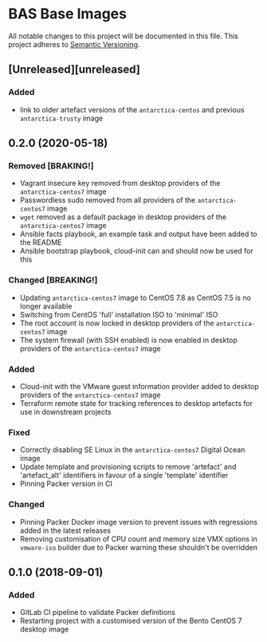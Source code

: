 # BAS Base Images

All notable changes to this project will be documented in this file.
This project adheres to [Semantic Versioning](http://semver.org/spec/v2.0.0.html).

## [Unreleased][unreleased]

### Added

* link to older artefact versions of the `antarctica-centos` and previous `antarctica-trusty` image

## 0.2.0 (2020-05-18)

### Removed [BRAKING!]

* Vagrant insecure key removed from desktop providers of the `antarctica-centos7` image
* Passwordless sudo removed from all providers of the `antarctica-centos7` image
* `wget` removed as a default package in desktop providers of the `antarctica-centos7` image
* Ansible facts playbook, an example task and output have been added to the README
* Ansible bootstrap playbook, cloud-init can and should now be used for this

### Changed [BREAKING!]

* Updating `antarctica-centos7` image to CentOS 7.8 as CentOS 7.5 is no longer available
* Switching from CentOS 'full' installation ISO to 'minimal' ISO
* The root account is now locked in desktop providers of the `antarctica-centos7` image
* The system firewall (with SSH enabled) is now enabled in desktop providers of the `antarctica-centos7` image

### Added

* Cloud-init with the VMware guest information provider added to desktop providers of the `antarctica-centos7` image
* Terraform remote state for tracking references to desktop artefacts for use in downstream projects

### Fixed

* Correctly disabling SE Linux in the `antarctica-centos7` Digital Ocean image
* Update template and provisioning scripts to remove 'artefact' and 'artefact_alt' identifiers in favour of a single
  'template' identifier
* Pinning Packer version in CI

### Changed

* Pinning Packer Docker image version to prevent issues with regressions added in the latest releases
* Removing customisation of CPU count and memory size VMX options in `vmware-iso` builder due to Packer warning these
  shouldn't be overridden

## 0.1.0 (2018-09-01)

### Added

* GitLab CI pipeline to validate Packer definitions
* Restarting project with a customised version of the Bento CentOS 7 desktop image
